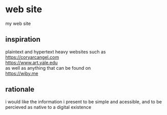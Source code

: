 # web site

my web site

## inspiration

plaintext and hypertext heavy websites such as \
https://coryarcangel.com \
https://www.art.yale.edu \
as well as anything that can be found on \
https://wiby.me

## rationale

i would like the information i present to be simple and acessible, and to be percieved as native to a digital existence
